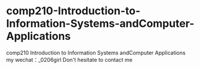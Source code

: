 # comp210-Introduction-to-Information-Systems-andComputer-Applications
comp210 Introduction to Information Systems andComputer Applications my wechat：_0206girl Don't hesitate to contact me
